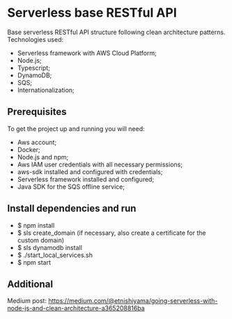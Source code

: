 # Serverless base RESTful API
Base serverless RESTful API structure following clean architecture patterns. Technologies used:
  - Serverless framework with AWS Cloud Platform;
  - Node.js;
  - Typescript;
  - DynamoDB;
  - SQS;
  - Internationalization;

## Prerequisites
To get the project up and running you will need:
 - Aws account;
 - Docker;
 - Node.js and npm;
 - Aws IAM user credentials with all necessary permissions;
 - aws-sdk installed and configured with credentials;
 - Serverless framework installed and configured;
 - Java SDK for the SQS offline service;

## Install dependencies and run
 - $ npm install
 - $ sls create_domain (if necessary, also create a certificate for the custom domain)
 - $ sls dynamodb install
 - $ ./start_local_services.sh
 - $ npm start
 
 ## Additional
 Medium post: https://medium.com/@etnishiyama/going-serverless-with-node-js-and-clean-architecture-a365208816ba
